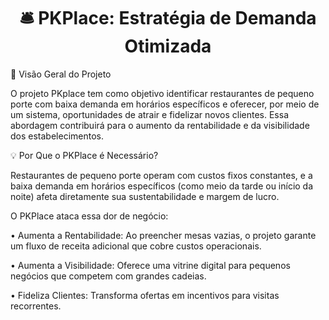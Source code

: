 <h1 align="center"> 
    🛎️ PKPlace: Estratégia de Demanda Otimizada<br>
</h1>


🌟 Visão Geral do Projeto

O projeto PKplace tem como objetivo identificar restaurantes de pequeno porte com baixa demanda em horários específicos e oferecer, por meio de um sistema, oportunidades de atrair e fidelizar novos clientes. Essa abordagem contribuirá para o aumento da rentabilidade e da visibilidade dos estabelecimentos.


💡 Por Que o PKPlace é Necessário?

Restaurantes de pequeno porte operam com custos fixos constantes, e a baixa demanda em horários específicos (como meio da tarde ou início da noite) afeta diretamente sua sustentabilidade e margem de lucro.


O PKPlace ataca essa dor de negócio:

• Aumenta a Rentabilidade: Ao preencher mesas vazias, o projeto garante um fluxo de receita adicional que cobre custos operacionais.

• Aumenta a Visibilidade: Oferece uma vitrine digital para pequenos negócios que competem com grandes cadeias.

• Fideliza Clientes: Transforma ofertas em incentivos para visitas recorrentes.
